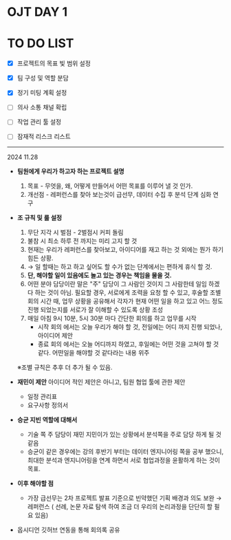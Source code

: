 

# OJT DAY 1

# TO DO LIST

-  [x] 프로젝트의 목표 빛 범위 설정
-  [x] 팀 구성 및 역할 분담
-  [x] 정기 미팅 계획 설정
-  [ ] 의사 소통 채널 확립
-  [ ] 작업 관리 툴 설정
-  [ ] 잠재적 리스크 리스트


---

2024 11.28

-  **팀원에게 우리가 하고자 하는 프로젝트 설명**
	1. 목표 - 무엇을, 왜, 어떻게 만들어서 어떤 목표를 이루어 낼 것 인가. 
	2. 개선점 - 레퍼런스를 찾아 보는것이 급선무, 데이터 수집 후 분석 단계 심화 연구

-  **조 규칙 및 룰 설정**
	1. 무단 지각 시 벌점 - 2벌점시 커피 돌림
	2. 불참 시 최소 하루 전 까지는 미리 고지 할 것
	3. 현재는 우리가 레퍼런스를 찾아보고, 아이디어를 재고 하는 것 외에는 뭔가 하기 힘든 상황.
	4. → 일 할때는 하고 하고 싶어도 할 수가 없는 단계에서는 편하게 휴식 할 것.
	5. **단, 해야할 일이 있음에도 놀고 있는 경우는 책임을 물을 것.**
	6. 어떤 분야 담당이란 말은 "주" 담당이 그 사람인 것이지 그 사람한테 일임 하겠다 하는 것이 아님.  필요할 경우, 서로에게 조력을 요청 할 수 있고, 후술할 조별 회의 시간 때, 업무 상황을 공유해서 각자가 현재 어떤 일을 하고 있고 어느 정도 진행 되었는지를 서로가 잘 이해할 수 있도록 상황 조성
	7. 매일 아침 9시 10분, 5시 30분 마다 간단한 회의를 하고 업무를 시작
		- 시작 회의 에서는 오늘 우리가 해야 할 것, 전일에는 어디 까지 진행 되었나, 아이디어 제안
		- 종료 회의 에서는 오늘 어디까지 하였고, 후일에는 어떤 것을 고쳐야 할 것 같다. 어떤일을 해야할 것 같다라는 내용 위주

	※조별 규칙은 추후 더 추가 될 수 있음. 

- **재민이 제안**
	 아이디어 적인 제안은 아니고, 팀원 협업 툴에 관한 제안
	- 일정 관리표
	- 요구사항 정의서

- **승균 지빈 역할에 대해서**
	- 기술 쪽 주 담당이 재민 지민이가 있는 상황에서 분석쪽을 주로 담당 하게 될 것 같음
	- 승균이 같은 경우에는 강의 후반기 부터는 데이터 엔지니어링 쪽을 공부 했으니, 최대한 분석과 엔지니어링을 연계 하면서 서로 협업과정을 윤활하게 하는 것이 목표.

- **이후 해야할 점**
	- 가장 급선무는 2차 프로젝트 발표 기준으로 빈약했던 기획 배경과 의도 보완
	→레퍼런스 ( 선례, 논문 자료 탐색 하여 조금 더 우리의 논리과정을 단단히 할 필요 있음)

- 옵시디언 깃허브 연동을 통해 회의록 공유